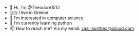 - 👋 Hi, I’m @Theodore1512
- 🇬🇷 I live in Greece
- 👀 I’m interested in computer science
- 🌱 I’m currently learning python
- 📫 How to reach me? Via my email: vasilikostheo@icloud.com

<!---
Theodore1512/Theodore1512 is a ✨ special ✨ repository because its `README.md` (this file) appears on your GitHub profile.
You can click the Preview link to take a look at your changes.
--->
